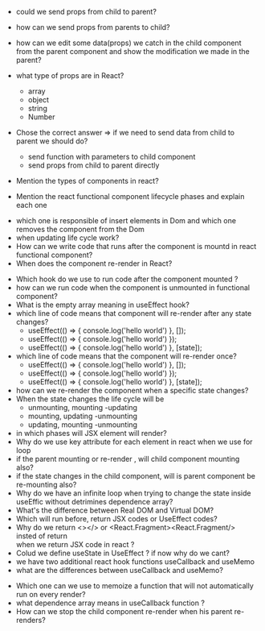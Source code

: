 - could we send props from child to parent?
- how can we send props from parents to child?
- how can we edit some data(props) we catch in the child component from the parent component and show the modification we made in the parent?
- what type of props are in React? 
  - array 
  - object 
  - string 
  - Number

- Chose the correct answer => if we need to send data from child to parent we should do?
  - send function with parameters to child component 
  - send props from child to parent directly
  
- Mention the types of components in react?
- Mention the react functional component lifecycle phases and explain each one
* which one is responsible of insert elements in Dom and which one removes the component from the Dom
* when updating life cycle work?
* How can we write code that runs after the component is mountd in react functional component?
* When does the component re-render in React?

- Which hook do we use to run code after the component mounted ?
- how can we run code when the component is unmounted in functional component?
- What is the empty array meaning in useEffect hook?
- which line of code means that component will re-render after any state changes?
  - useEffect(() => { console.log('hello world') }, []);
  - useEffect(() => { console.log('hello world') });
  - useEffect(() => { console.log('hello world') }, [state]);
- which line of code means that the component will re-render once?
  - useEffect(() => { console.log('hello world') }, []);
  - useEffect(() => { console.log('hello world') });
  - useEffect(() => { console.log('hello world') }, [state]);
- how can we re-render the component when a specific state changes?
- When the state changes the life cycle will be
  - unmounting, mounting -updating
  - mounting, updating -unmounting
  - updating, mounting -unmounting
- in which phases will JSX element will render?
- Why do we use key attribute for each element in react when we use for loop
- if the parent mounting or re-render , will child component mounting also? 
- if the state changes in the child component, will is parent component be re-mounting also?
- Why do we have an infinite loop when trying to change the state inside useEffic without detrimines dependence array?
- What's the difference between Real DOM and Virtual DOM?
- Which will run before, return JSX codes or UseEffect codes?
- Why do we return <></> or <React.Fragment><React.Fragment/> insted of return <div></div> when we return JSX code in react ?
- Colud we define useState in UseEffect ? if now why do we cant?
- we have two additional react hook functions useCallback and useMemo
- what are the differences between useCallback and useMemo?
* Which one can we use to memoize a function that will not automatically run on every render?
* what dependence array means in useCallback function ? 
* How can we stop the child component re-render when his parent re-renders?

